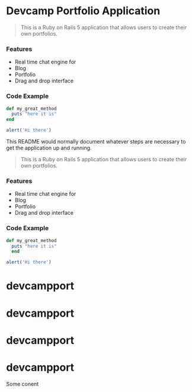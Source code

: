 # Devcamp Portfolio Application
> This is a Ruby on Rails 5 application that allows users to create their own portfolios.
### Features

- Real time chat engine for 
- Blog
- Portfolio
- Drag and drop interface

### Code Example
```ruby
def my_great_method
  puts "here it is"
end
```
```javascript
alert('Hi there')
```

This README would normally document whatever steps are necessary to get the
application up and running.
> This is a Ruby on Rails 5 application that allows users to create their own portfolios.
### Features

- Real time chat engine for 
- Blog
- Portfolio
- Drag and drop interface
### Code Example
```ruby
def my_great_method
  puts "here it is"
  end
  ```
  ```javascript
  alert('Hi there')
  ```
  # devcampport
# devcampport
# devcampport
# devcampport
 Some conent